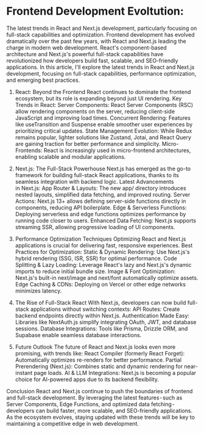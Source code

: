 # Frontend Development Evoltution: 
The latest trends in React and Next.js development, particularly focusing on full-stack capabilities and optimization.
Frontend development has evolved dramatically over the past few years, with React and Next.js leading the charge in modern web development. React's component-based architecture and Next.js's powerful full-stack capabilities have revolutionized how developers build fast, scalable, and SEO-friendly applications.
In this article, I'll explore the latest trends in React and Next.js development, focusing on full-stack capabilities, performance optimization, and emerging best practices.
1. React: Beyond the Frontend
React continues to dominate the frontend ecosystem, but its role is expanding beyond just UI rendering.
Key Trends in React:
Server Components: React Server Components (RSC) allow rendering components on the server, reducing client-side JavaScript and improving load times.
Concurrent Rendering: Features like useTransition and Suspense enable smoother user experiences by prioritizing critical updates.
State Management Evolution: While Redux remains popular, lighter solutions like Zustand, Jotai, and React Query are gaining traction for better performance and simplicity.
Micro-Frontends: React is increasingly used in micro-frontend architectures, enabling scalable and modular applications.

2. Next.js: The Full-Stack Powerhouse
Next.js has emerged as the go-to framework for building full-stack React applications, thanks to its seamless integration with backend logic.
Latest Advancements in Next.js:
App Router & Layouts: The new app/ directory introduces nested layouts, simplified data fetching, and improved routing.
Server Actions: Next.js 13+ allows defining server-side functions directly in components, reducing API boilerplate.
Edge & Serverless Functions: Deploying serverless and edge functions optimizes performance by running code closer to users.
Enhanced Data Fetching: Next.js supports streaming SSR, allowing progressive loading of UI components.

3. Performance Optimization Techniques
Optimizing React and Next.js applications is crucial for delivering fast, responsive experiences.
Best Practices for Optimization:
Static & Dynamic Rendering: Use Next.js's hybrid rendering (SSG, ISR, SSR) for optimal performance.
Code Splitting & Lazy Loading: Leverage React's lazy and Next.js's dynamic imports to reduce initial bundle size.
Image & Font Optimization: Next.js's built-in next/image and next/font automatically optimize assets.
Edge Caching & CDNs: Deploying on Vercel or other edge networks minimizes latency.

4. The Rise of Full-Stack React
With Next.js, developers can now build full-stack applications without switching contexts:
API Routes: Create backend endpoints directly within Next.js.
Authentication Made Easy: Libraries like NextAuth.js simplify integrating OAuth, JWT, and database sessions.
Database Integrations: Tools like Prisma, Drizzle ORM, and Supabase enable seamless database interactions.

5. Future Outlook
The future of React and Next.js looks even more promising, with trends like:
React Compiler (formerly React Forget): Automatically optimizes re-renders for better performance.
Partial Prerendering (Next.js): Combines static and dynamic rendering for near-instant page loads.
AI & LLM Integrations: Next.js is becoming a popular choice for AI-powered apps due to its backend flexibility.

Conclusion
React and Next.js continue to push the boundaries of frontend and full-stack development. By leveraging the latest features - such as Server Components, Edge Functions, and optimized data fetching - developers can build faster, more scalable, and SEO-friendly applications.
As the ecosystem evolves, staying updated with these trends will be key to maintaining a competitive edge in web development.